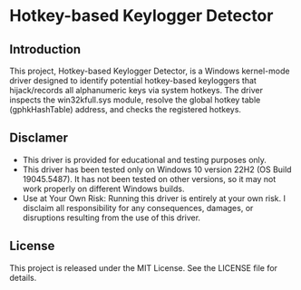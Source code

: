 # Hotkey-based Keylogger Detector

## Introduction
This project, Hotkey-based Keylogger Detector, is a Windows kernel-mode driver designed to identify potential hotkey-based keyloggers that hijack/records all alphanumeric keys via system hotkeys.
The driver inspects the win32kfull.sys module, resolve the global hotkey table (gphkHashTable) address, and checks the registered hotkeys. 

## Disclamer

* This driver is provided for educational and testing purposes only.
* This driver has been tested only on Windows 10 version 22H2 (OS Build 19045.5487). It has not been tested on other versions, so it may not work properly on different Windows builds.
* Use at Your Own Risk: Running this driver is entirely at your own risk. I disclaim all responsibility for any consequences, damages, or disruptions resulting from the use of this driver.
 
## License
This project is released under the MIT License. See the LICENSE file for details.